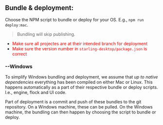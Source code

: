 ## Bundle & deployment:

Choose the NPM script to bundle or deploy for your OS. E.g., `npm run deploy:mac`. 

> Bundling will skip publishing. 

- <span style="color:red">Make sure all projectes are at their intended branch for deployment</span>
- <span style="color:red">Make sure the version number in `starling-desktop/package.json` is correct</span>

### --Windows

To simplify Windows bundling and deployment, we assume that *up to native dependencies* everything has been compiled on either Mac or Linux. This happens automatically as a part of their respective bundle or deploy scripts. I.e., engine, flock and UI code. 

Part of deployment is a commit and push of these bundles to the git repository. On a Windows machine, these can be pulled. On the Windows machine, the bundling can then happen by choosing the script to bundle or deploy. 